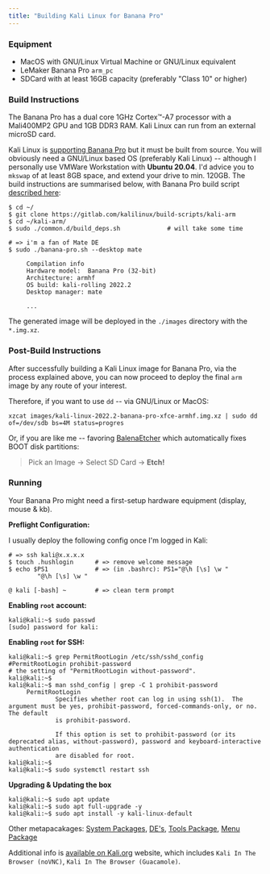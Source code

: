 ```yaml
---
title: "Building Kali Linux for Banana Pro"
---
```


### Equipment

* MacOS with GNU/Linux Virtual Machine or GNU/Linux equivalent
* LeMaker Banana Pro `arm_pc` 
* SDCard with at least 16GB capacity (preferably "Class 10" or higher)

### Build Instructions

The Banana Pro has a dual core 1GHz Cortex™-A7 processor with a Mali400MP2 GPU and 1GB DDR3 RAM. Kali Linux can run from an external microSD card.
  
Kali Linux is [supporting Banana Pro](https://www.kali.org/docs/arm/banana-pro/) but it must be built from source. You will obviously need a GNU/Linux based OS (preferably Kali Linux) -- although I personally use VMWare Workstation with **Ubuntu 20.04**. I'd advice you to `mkswap` of at least 8GB space, and extend your drive to min. 120GB. The build instructions are summarised below, with Banana Pro build script [described here](https://gitlab.com/kalilinux/build-scripts/kali-arm/-/blob/master/banana-pro.sh):

```
$ cd ~/
$ git clone https://gitlab.com/kalilinux/build-scripts/kali-arm
$ cd ~/kali-arm/
$ sudo ./common.d/build_deps.sh 			# will take some time

# => i'm a fan of Mate DE
$ sudo ./banana-pro.sh --desktop mate

	 Compilation info 
	 Hardware model:  Banana Pro (32-bit) 
	 Architecture: armhf 
	 OS build: kali-rolling 2022.2 
	 Desktop manager: mate

	 ...
```

The generated image will be deployed in the `./images` directory with the `*.img.xz`.

### Post-Build Instructions

After successfully building a Kali Linux image for Banana Pro, via the process explained above, you can now proceed to deploy the final `arm` image by any route of your interest.
  
Therefore, if you want to use `dd` -- via GNU/Linux or MacOS:

`xzcat images/kali-linux-2022.2-banana-pro-xfce-armhf.img.xz | sudo dd of=/dev/sdb bs=4M status=progres`

Or, if you are like me -- favoring [BalenaEtcher](https://www.balena.io/etcher/) which automatically fixes BOOT disk partitions:

> Pick an Image -> Select SD Card -> **Etch!**

### Running

Your Banana Pro might need a first-setup hardware equipment (display, mouse & kb). 

**Preflight Configuration:**

I usually deploy the following config once I'm logged in Kali:

```
# => ssh kali@x.x.x.x
$ touch .hushlogin 		# => remove welcome message
$ echo $PS1 			# => (in .bashrc): PS1="@\h [\s] \w "
		"@\h [\s] \w "

@ kali [-bash] ~ 		# => clean term prompt
```

**Enabling `root` account:**

```
kali@kali:~$ sudo passwd
[sudo] password for kali:
```

**Enabling `root` for SSH:** 

```
kali@kali:~$ grep PermitRootLogin /etc/ssh/sshd_config
#PermitRootLogin prohibit-password
# the setting of "PermitRootLogin without-password".
kali@kali:~$
kali@kali:~$ man sshd_config | grep -C 1 prohibit-password
     PermitRootLogin
             Specifies whether root can log in using ssh(1).  The argument must be yes, prohibit-password, forced-commands-only, or no.  The default
             is prohibit-password.

             If this option is set to prohibit-password (or its deprecated alias, without-password), password and keyboard-interactive authentication
             are disabled for root.
kali@kali:~$
kali@kali:~$ sudo systemctl restart ssh
```

**Upgrading & Updating the box**

```
kali@kali:~$ sudo apt update
kali@kali:~$ sudo apt full-upgrade -y
kali@kali:~$ sudo apt install -y kali-linux-default
```

Other metapacakages: [System Packages](https://www.kali.org/docs/general-use/metapackages/#system), [DE's](https://www.kali.org/docs/general-use/metapackages/#desktop-environmentswindow-managers), [Tools Package](https://www.kali.org/docs/general-use/metapackages/#tools), [Menu Package](https://www.kali.org/docs/general-use/metapackages/#menu)

Additional info is [available on Kali.org](https://www.kali.org/docs/general-use/) website, which includes `Kali In The Browser (noVNC)`, `Kali In The Browser (Guacamole)`. 
